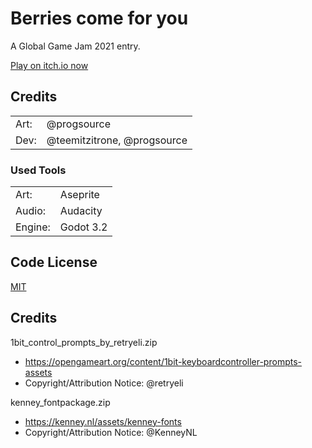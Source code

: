 # Berries come for you

A Global Game Jam 2021 entry.

[Play on itch.io now](https://progsource.itch.io/berries-come-for-you)

## Credits

| | |
| --- | --- |
| Art: | @progsource |
| Dev: | @teemitzitrone, @progsource |

### Used Tools

| | |
| --- | --- |
| Art:    | Aseprite  |
| Audio:  | Audacity  |
| Engine: | Godot 3.2 |

## Code License

[MIT](LICENSE)

## Credits

1bit_control_prompts_by_retryeli.zip
* https://opengameart.org/content/1bit-keyboardcontroller-prompts-assets
* Copyright/Attribution Notice: @retryeli

kenney_fontpackage.zip
* https://kenney.nl/assets/kenney-fonts
* Copyright/Attribution Notice: @KenneyNL
